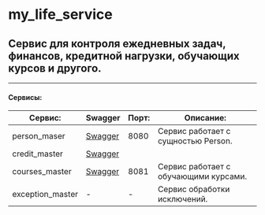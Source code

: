 # my_life_service
## Сервис для контроля ежедневных задач, финансов, кредитной нагрузки, обучающих курсов и другого.
***
#### Сервисы:
| Сервис:          | Swagger                                          | Порт: | Описание:                             |
|------------------|--------------------------------------------------|-------|---------------------------------------|
| person_maser     | [Swagger](http://localhost:8080/swagger-ui.html) | 8080  | Сервис работает с сущностью Person.   |
| credit_master    | [Swagger]()                                      |       |                                       |
| courses_master   | [Swagger]()                                      | 8081  | Сервис работает с обучающими курсами. |
| exception_master | -                                                | -     | Сервис обработки исключений.          |